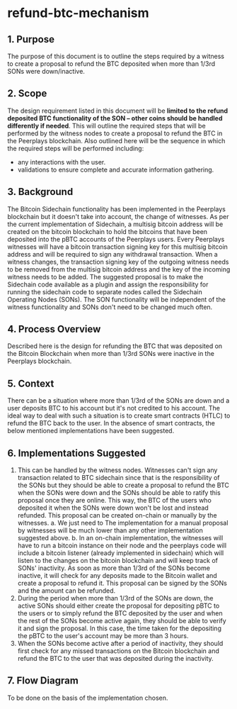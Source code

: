 # refund-btc-mechanism

## 1. Purpose

The purpose of this document is to outline the steps required by a witness to create a proposal to refund the BTC deposited when more than 1/3rd SONs were down/inactive.

## 2. Scope

The design requirement listed in this document will be **limited to the refund deposited BTC functionality of the SON – other coins should be handled differently if needed**. This will outline the required steps that will be performed by the witness nodes to create a proposal to refund the BTC in the Peerplays blockchain. Also outlined here will be the sequence in which the required steps will be performed including:

* any interactions with the user.
* validations to ensure complete and accurate information gathering.

## 3. Background

The Bitcoin Sidechain functionality has been implemented in the Peerplays blockchain but it doesn't take into account, the change of witnesses. As per the current implementation of Sidechain, a multisig bitcoin address will be created on the bitcoin blockchain to hold the bitcoins that have been deposited into the pBTC accounts of the Peerplays users. Every Peerplays witnesses will have a bitcoin transaction signing key for this multisig bitcoin address and will be required to sign any withdrawal transaction. When a witness changes, the transaction signing key of the outgoing witness needs to be removed from the multisig bitcoin address and the key of the incoming witness needs to be added. The suggested proposal is to make the Sidechain code available as a plugin and assign the responsibility for running the sidechain code to separate nodes called the Sidechain Operating Nodes \(SONs\). The SON functionality will be independent of the witness functionality and SONs don't need to be changed much often.

## 4. Process Overview

Described here is the design for refunding the BTC that was deposited on the Bitcoin Blockchain when more than 1/3rd SONs were inactive in the Peerplays blockchain.

## 5. Context

There can be a situation where more than 1/3rd of the SONs are down and a user deposits BTC to his account but it's not credited to his account. The ideal way to deal with such a situation is to create smart contracts \(HTLC\) to refund the BTC back to the user. In the absence of smart contracts, the below mentioned implementations have been suggested.

## 6. Implementations Suggested

1. This can be handled by the witness nodes. Witnesses can't sign any transaction related to BTC sidechain since that is the responsibility of the SONs but they should be able to create a proposal to refund the BTC when the SONs were down and the SONs should be able to ratify this proposal once they are online. This way, the BTC of the users who deposited it when the SONs were down won't be lost and instead refunded. This proposal can be created on-chain or manually by the witnesses.  a. We just need to The implementation for a manual proposal by witnesses will be much lower than any other implementation suggested above. b. In an on-chain implementation, the witnesses will have to run a bitcoin instance on their node and the peerplays code will include a bitcoin listener \(already implemented in sidechain\) which will listen to the changes on the bitcoin blockchain and will keep track of SONs' inactivity. As soon as more than 1/3rd of the SONs become inactive, it will check for any deposits made to the Bitcoin wallet and create a proposal to refund it. This proposal can be signed by the SONs and the amount can be refunded.
2. During the period when more than 1/3rd of the SONs are down, the active SONs should either create the proposal for depositing pBTC to the users or to simply refund the BTC deposited by the user and when the rest of the SONs become active again, they should be able to verify it and sign the proposal. In this case, the time taken for the depositing the pBTC to the user's account may be more than 3 hours.
3. When the SONs become active after a period of inactivity, they should first check for any missed transactions on the Bitcoin blockchain and refund the BTC to the user that was deposited during the inactivity.

## 7. Flow Diagram

To be done on the basis of the implementation chosen.


